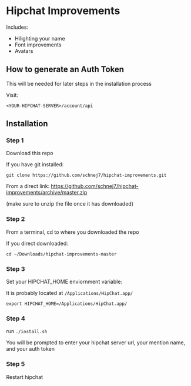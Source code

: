 # Hipchat Improvements

Includes:
* Hilighting your name
* Font improvements
* Avatars

## How to generate an Auth Token

This will be needed for later steps in the installation process

Visit:
```
<YOUR-HIPCHAT-SERVER>/account/api
```

## Installation

### Step 1

Download this repo

If you have git installed:
```
git clone https://github.com/schnej7/hipchat-improvements.git
```

From a direct link:
https://github.com/schnej7/hipchat-improvements/archive/master.zip

(make sure to unzip the file once it has downloaded)

### Step 2

From a terminal, cd to where you downloaded the repo

If you direct downloaded:
```
cd ~/Downloads/hipchat-improvements-master
```

### Step 3

Set your HIPCHAT_HOME enviornment variable:

It is probably located at `/Applications/HipChat.app/`
```
export HIPCHAT_HOME=/Applications/HipChat.app/
```

### Step 4

run `./install.sh`

You will be prompted to enter your hipchat server url, your mention name, and your auth token

### Step 5

Restart hipchat
